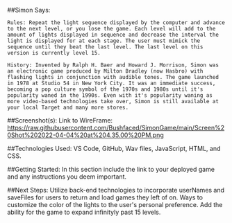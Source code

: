 ##Simon Says:

    Rules: Repeat the light sequence displayed by the computer and advance to the next level, or you lose the game. Each level will add to the amount of lights displayed in sequence and decrease the interval the light is displayed for at each stage. The user must mimick the sequence until they beat the last level. The last level on this version is currently level 15.

    History: Invented by Ralph H. Baer and Howard J. Morrison, Simon was an electronic game produced by Milton Bradley (now Hasbro) with flashing lights in conjunction with audible tones. The game launched in 1978 at Studio 54 in New York City. It was an immediate success, becoming a pop culture symbol of the 1970s and 1980s until it's popularity waned in the 1990s. Even with it's popularity waning as more video-based technologies take over, Simon is still available at your local Target and many more stores.

##Screenshot(s): 
Link to WireFrame: https://raw.githubusercontent.com/Bushfaced/SimonGame/main/Screen%20Shot%202022-04-04%20at%204.35.00%20PM.png


##Technologies Used: VS Code, GitHub, Wav files, JavaScript, HTML, and CSS. 

##Getting Started: In this section include the link to your deployed game and any instructions you deem important.

##Next Steps: Utilize back-end technologies to incorporate userNames and saveFiles for users to return and load games they left of on. Ways to customize the color of the lights to the user's personal preference. Add the ability for the game to expand infinityly past 15 levels.

